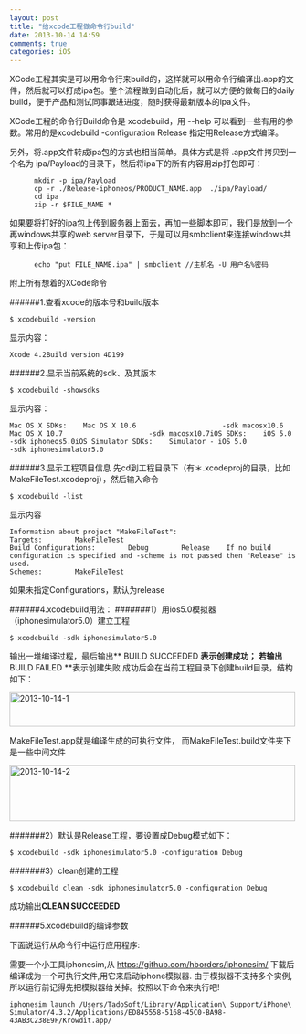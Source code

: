 ```yaml
---
layout: post
title: "给xcode工程做命令行build"
date: 2013-10-14 14:59
comments: true
categories: iOS
---
```


XCode工程其实是可以用命令行来build的，这样就可以用命令行编译出.app的文件，然后就可以打成ipa包。整个流程做到自动化后，就可以方便的做每日的daily build，便于产品和测试同事跟进进度，随时获得最新版本的ipa文件。

XCode工程的命令行Build命令是 xcodebuild，用 --help 可以看到一些有用的参数。常用的是xcodebuild -configuration Release 指定用Release方式编译。
  
另外，将.app文件转成ipa包的方式也相当简单。具体方式是将 .app文件拷贝到一个名为 ipa/Payload的目录下，然后将ipa下的所有内容用zip打包即可：

```
      mkdir -p ipa/Payload
      cp -r ./Release-iphoneos/PRODUCT_NAME.app  ./ipa/Payload/
      cd ipa
      zip -r $FILE_NAME *
```


如果要将打好的ipa包上传到服务器上面去，再加一些脚本即可，我们是放到一个再windows共享的web server目录下，于是可以用smbclient来连接windows共享和上传ipa包：

```
      echo "put FILE_NAME.ipa" | smbclient //主机名 -U 用户名%密码
```


附上所有想着的XCode命令


######1.查看xcode的版本号和build版本

```
$ xcodebuild -version
```

显示内容：

```
Xcode 4.2Build version 4D199
```
 
######2.显示当前系统的sdk、及其版本

```
$ xcodebuild -showsdks
```

显示内容：

```
Mac OS X SDKs:    Mac OS X 10.6                     -sdk macosx10.6    Mac OS X 10.7                     -sdk macosx10.7iOS SDKs:    iOS 5.0                           -sdk iphoneos5.0iOS Simulator SDKs:    Simulator - iOS 5.0               -sdk iphonesimulator5.0
```

 
######3.显示工程项目信息
先cd到工程目录下（有＊.xcodeproj的目录，比如MakeFileTest.xcodeproj），然后输入命令 
```
$ xcodebuild -list
```

显示内容

```
Information about project "MakeFileTest":    
Targets:        MakeFileTest    
Build Configurations:        Debug        Release    If no build configuration is specified and -scheme is not passed then "Release" is used.    
Schemes:        MakeFileTest
```

如果未指定Configurations，默认为release
 
######4.xcodebuild用法：
#######1）用ios5.0模拟器（iphonesimulator5.0）建立工程

```
$ xcodebuild -sdk iphonesimulator5.0
```

输出一堆编译过程，最后输出** BUILD SUCCEEDED **表示创建成功；
若输出** BUILD FAILED **表示创建失败
成功后会在当前工程目录下创建build目录，结构如下：

<a href="http://www.flickr.com/photos/105999540@N03/10375710016/" title="2013-10-14-1 by EricShj, on Flickr"><img src="http://farm8.staticflickr.com/7455/10375710016_54e25948d4.jpg" width="500" height="60" alt="2013-10-14-1"></a>

MakeFileTest.app就是编译生成的可执行文件，
而MakeFileTest.build文件夹下是一些中间文件

<a href="http://www.flickr.com/photos/105999540@N03/10375710126/" title="2013-10-14-2 by EricShj, on Flickr"><img src="http://farm3.staticflickr.com/2894/10375710126_bfaca5c32b.jpg" width="500" height="98" alt="2013-10-14-2"></a>

#######2）默认是Release工程，要设置成Debug模式如下：
```
$ xcodebuild -sdk iphonesimulator5.0 -configuration Debug
```
#######3）clean创建的工程
```
$ xcodebuild clean -sdk iphonesimulator5.0 -configuration Debug
```
成功输出**CLEAN SUCCEEDED**
 
######5.xcodebuild的编译参数


下面说运行从命令行中运行应用程序:


需要一个小工具iphonesim,从 https://github.com/hborders/iphonesim/ 下载后编译成为一个可执行文件,用它来启动iphone模拟器.
由于模拟器不支持多个实例,所以运行前记得先把模拟器给关掉。按照以下命令来执行吧!

```
iphonesim launch /Users/TadoSoft/Library/Application\ Support/iPhone\ Simulator/4.3.2/Applications/ED845558-5168-45C0-BA98-43AB3C238E9F/Krowdit.app/
```